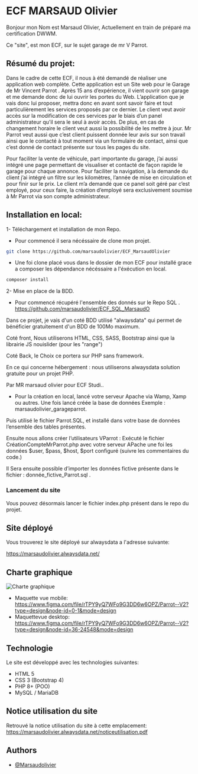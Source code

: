 
# ECF MARSAUD Olivier
Bonjour mon Nom est Marsaud Olivier, Actuellement en train de préparé ma certification DWWM.

Ce "site", est mon ECF, sur le sujet garage de mr V Parrot.

## Résumé du projet:
Dans le cadre de cette ECF, il nous à été demandé de réaliser une application web complète. Cette application est un Site web pour le Garage de Mr Vincent Parrot . Après 15 ans d’expérience, il vient ouvrir son garage et me demande donc de lui ouvrir les portes du Web. L’application que je vais donc lui proposer, mettra donc en avant sont savoir faire et tout particulièrement les services proposés par ce dernier. Le client veut avoir accès sur la modification de ces services par le biais d’un panel administrateur qu’il sera le seul à avoir accès. De plus, en cas de changement horaire le client veut aussi la possibilité de les mettre à jour. Mr Parrot veut aussi que c’est client puissent donnée leur avis sur son travail ainsi que le contacté à tout moment via un formulaire de contact, ainsi que c’est donné de contact présente sur tous les pages du site. 

Pour faciliter la vente de véhicule, part importante du garage, j’ai aussi intégré une page permettant de visualiser et contacté de façon rapide le garage pour chaque annonce. Pour faciliter la navigation, à la demande du client j’ai intégré un filtre sur les kilomètres, l’année de mise en circulation et pour finir sur le prix. Le client m’a demandé que ce panel soit géré par c’est employé, pour ceux faire, la création d’employé sera exclusivement soumise à Mr Parrot via son compte administrateur. 




## Installation en local:
1- Téléchargement et installation de mon Repo.

- Pour commencé il sera nécéssaire de clone mon projet.

```bash
git clone https://github.com/marsaudolivier/ECF_MarsaudOlivier
```
- Une foi clone placé vous dans le dossier de mon ECF pour installé grace a composer les dépendance nécéssaire a l'éxécution en local.
```bash
composer install
```
2- Mise en place de la  BDD.
- Pour commencé récupéré l'ensemble des donnés sur le Repo SQL .
https://github.com/marsaudolivier/ECF_SQL_MarsaudO

Dans ce projet, je vais d'un coté BDD utilisé "alwaysdata" qui permet de bénéficier gratuitement d'un BDD de 100Mo maximum. 

Coté front, Nous utiliserons HTML, CSS, SASS, Bootstrap ainsi que la librairie JS nouislider (pour les "range")

Coté Back, le Choix ce portera sur PHP sans framework.

En ce qui concerne hébergement : nous utiliserons alwaysdata solution gratuite pour un projet PHP.

Par MR marsaud olivier pour ECF Studi..
- Pour la création en local, lancé votre serveur Apache via Wamp, Xamp ou autres.
Une fois lancé créée la base de données Exemple : marsaudolivier_garageparrot.

Puis utilisé le fichier Parrot.SQL, et installé dans votre base de données l’ensemble des tables présentes.

Ensuite nous allons créer l’utilisateurs VParrot : Exécuté le fichier CréationCompteMrParrot.php avec votre serveur APache une foi les données $user, $pass, $host, $port configuré (suivre les commentaires du code.)

Il Sera ensuite possible d’importer les données fictive présente dans le fichier : donnée_fictive_Parrot.sql .

### Lancement du site 

Vous pouvez désormais lancer le fichier index.php présent dans le repo du projet.
## Site déployé

Vous trouverez le site déployé sur alwaysdata a l'adresse suivante:

https://marsaudolivier.alwaysdata.net/

## Charte graphique

![Charte graphique](https://marsaudolivier.alwaysdata.net/CharteGraphique.png)

- Maquette vue mobile:
https://www.figma.com/file/rTPY9yQ7WFo9G3DD6w6OPZ/Parrot--V2?type=design&node-id=0-1&mode=design
- Maquettevue desktop:
https://www.figma.com/file/rTPY9yQ7WFo9G3DD6w6OPZ/Parrot--V2?type=design&node-id=36-24548&mode=design

## Technologie
Le site est développé avec les technologies suivantes:
* HTML 5
* CSS 3 (Bootstrap 4)
* PHP 8+ (POO)
* MySQL / MariaDB



## Notice utilisation du site
Retrouvé la notice utilisation du site à cette emplacement:
https://marsaudolivier.alwaysdata.net/noticeutilisation.pdf


## Authors

- [@Marsaudolivier](https://github.com/marsaudolivier)

